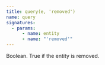 ```yaml
---
title: query(e, 'removed')
name: query
signatures:
  - params:
      - name: entity
      - name: "'removed'"
---
```


Boolean. True if the entity is removed.
